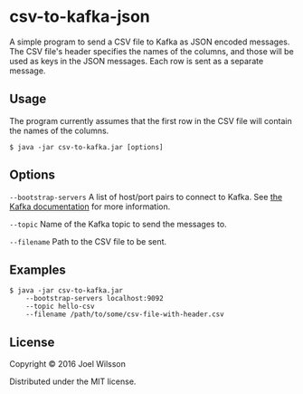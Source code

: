 # csv-to-kafka-json

A simple program to send a CSV file to Kafka as JSON encoded messages.
The CSV file's header specifies the names of the columns, and those will
be used as keys in the JSON messages. Each row is sent as a separate
message.

## Usage

The program currently assumes that the first row in the CSV file will
contain the names of the columns.

    $ java -jar csv-to-kafka.jar [options]

## Options

`--bootstrap-servers` A list of host/port pairs to connect to Kafka.
    See [the Kafka documentation](https://kafka.apache.org/documentation#producerconfigs)
    for more information.

`--topic` Name of the Kafka topic to send the messages to.

`--filename` Path to the CSV file to be sent.

## Examples

    $ java -jar csv-to-kafka.jar
        --bootstrap-servers localhost:9092
        --topic hello-csv
        --filename /path/to/some/csv-file-with-header.csv

## License

Copyright © 2016 Joel Wilsson

Distributed under the MIT license.
